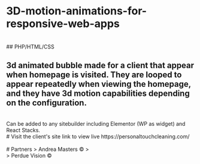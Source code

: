 # 3D-motion-animations-for-responsive-web-apps
<br>
## PHP/HTML/CSS 

## 3d animated bubble made for a client that appear when homepage is visited. They are looped to appear repeatedly when viewing the homepage, and they have 3d motion capabilities depending on the configuration. 
<br>
Can be added to any sitebuilder including Elementor (WP as widget) and React Stacks. 
<br>
# Visit the client's site link to view live https://personaltouchcleaning.com/
<br><br>
# Partners
> Andrea Masters ©
> <br>
> Perdue Vision ©
